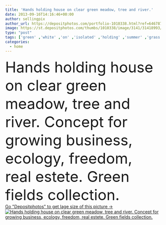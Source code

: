 ```yaml
---
title: 'Hands holding house on clear green meadow, tree and river.'
date: 2013-09-16T14:16:46+00:00
author: sellingpix
author_url: https://depositphotos.com/portfolio-1010338.html?ref=64678756
image: https://st.depositphotos.com/thumbs/1010338/image/3141/31418993/api_thumb_450.jpg?forcejpeg=true
type: "post"
tags: ['green' ,'white' ,'on' ,'isolated' ,'holding' ,'summer' ,'grass' ,'meadow' ,'field' ,'nature' ,'spring' ,'environment' ,'rural' ,'grow' ,'natural' ,'tree' ,'protection' ,'hands' ,'3d' ,'hand' ,'river' ,'landscape' ,'peace' ,'concept' ,'estate' ,'house' ,'real' ,'ecology' ,'home' ,'handful' ,'clear' ,'conservation' ,'eco' ,'environmental' ,'town' ,'land' ,'pasture' ,'growing' ,'offer' ,'realestate' ,'and' ,'appraisal' ,'townhouse' ]
categories: 
  - home
---
```

<div aling="center">
            <font size="60"> Hands holding house on clear green meadow, tree and river. Concept for growing business, ecology, freedom, real estete. Green fields collection.</font>   
</div>
<div>
    <a href='https://st.depositphotos.com/thumbs/1010338/image/3141/31418993/api_thumb_450.jpg?forcejpeg=true?ref=64678756' target=_blank > Go "Depositphotos" to get lage size of this picture ->
        <img href='https://st.depositphotos.com/thumbs/1010338/image/3141/31418993/api_thumb_450.jpg?forcejpeg=true?ref=64678756' src='https://st.depositphotos.com/1010338/3141/i/950/depositphotos_31418993-stock-photo-hands-holding-house-on-clear.jpg?forcejpeg=true' alt='Hands holding house on clear green meadow, tree and river. Concept for growing business, ecology, freedom, real estete. Green fields collection.' >
    </a>
</div>
